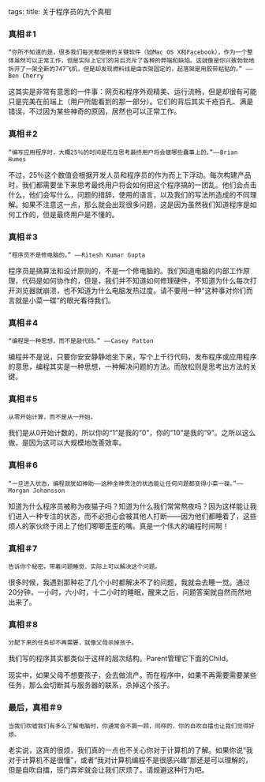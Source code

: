 tags: 
title: 关于程序员的九个真相

### 真相＃1

    “你所不知道的是，很多我们每天都使用的关键软件（如Mac OS X和Facebook），作为一个整体虽然可以正常工作，但是实际上它们的背后充斥了各种的弊端和缺陷。这就像是你兴致勃勃地拆开了一架全新的747飞机，但是却发现燃料线是由衣架固定的，起落架是用胶带粘贴的。” ——Ben Cherry

这其实是非常有意思的一件事：网页和程序外观精美、运行流畅，但是却很有可能只是完美在前端上（用户所能看到的那一部分）。它们的背后其实千疮百孔、满是错误，不过因为某些神奇的原因，居然也可以正常工作。

### 真相＃2

    “编写应用程序时，大概25％的时间是花在思考最终用户将会做哪些蠢事上的。”——Brian Humes

不过，25％这个数值会根据开发人员和程序员的作为而上下浮动。每次构建产品时，我们都需要坐下来思考最终用户将会如何把这个程序搞的一团乱。他们会点击什么，他们会写什么，问题的措辞，使用的语言，以及我们的写法所造成的不同理解。如果不注意这一点，那么就会出现很多问题，这是因为虽然我们知道程序是如何工作的，但是最终用户是不懂的。

### 真相＃3

    “程序员不是修电脑的。” ——Ritesh Kumar Gupta

程序员是搞算法和设计原则的，不是一个修电脑的。我们知道电脑的内部工作原理，代码是如何协作的，但是，我们并不知道如何修理硬件，不知道为什么每次打开浏览器就崩溃，也不知道为什么电脑发热过度。请不要用一种“这种事对你们而言就是小菜一碟”的眼光看待我们。

### 真相＃4

    “编程是一种思想，而不是敲代码。” ——Casey Patton

编程并不是说，只要你安安静静地坐下来，写个上千行代码，发布程序或应用程序的意思，编程其实是一种思想，一种解决问题的方法。而放松则是思考出方法的关键。

### 真相＃5

    从零开始计算，而不是从一开始。

我们是从0开始计数的，所以你的“1”是我的“0”，你的“10”是我的“9”。之所以这么做，是因为这可以大规模地改善效率。

### 真相＃6

    “一旦进入状态，编程就犹如神助——这种全神贯注的状态能让任何问题都变得小菜一碟。”——Morgan Johansson

知道为什么程序员被称为夜猫子吗？知道为什么我们常常熬夜吗？因为这样能让我们进入一种专注的状态，而不必担心会被其他人打断——因为他们都睡着了，这些烦人的家伙终于闭上了他们唧唧歪歪的嘴。真是一个伟大的编程时间啊！

### 真相＃7

    告诉你个秘密，带着问题睡觉，实际上可以解决这个问题。

很多时候，我遇到那种花了几个小时都解决不了的问题，我就会去睡一觉。通过20分钟，一小时，六小时，十二小时的睡眠，醒来之后，问题答案就自然而然地出来了。

### 真相＃8

    分配下来的任务却不再需要，就像父母杀掉孩子。

我们写的程序其实都类似于这样的层次结构。Parent管理它下面的Child。

现实中，如果父母不想要孩子，会去做流产。而在程序中，如果不再需要需要某些任务，那么会切断其与服务器的联系，杀掉这个孩子。

### 最后，真相＃9

    当我们吹嘘我们有多么了解电脑时，你通常会不屑一顾，同样的，你的自吹自擂也让我们觉得好烦。

老实说，这真的很烦，我们真的一点也不关心你对于计算机的了解。如果你说“我对于计算机不是很懂”，或者“我对计算机编程不是很感兴趣”那还是可以理解的，但是自吹自擂，班门弄斧就会让我们厌烦了。请规避这种行为吧。
